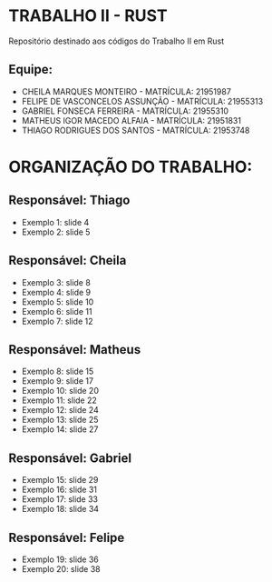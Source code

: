 # TRABALHO II - RUST

Repositório destinado aos códigos do Trabalho II em Rust

## Equipe:
- CHEILA MARQUES MONTEIRO - MATRÍCULA: 21951987
- FELIPE DE VASCONCELOS ASSUNÇÃO - MATRÍCULA: 21955313
- GABRIEL FONSECA FERREIRA - MATRÍCULA: 21955310
- MATHEUS IGOR MACEDO ALFAIA - MATRÍCULA: 21951831
- THIAGO RODRIGUES DOS SANTOS - MATRÍCULA: 21953748

# ORGANIZAÇÃO DO TRABALHO:

## Responsável: Thiago
- Exemplo 1: slide 4 
- Exemplo 2: slide 5

## Responsável: Cheila
- Exemplo 3: slide 8
- Exemplo 4: slide 9
- Exemplo 5: slide 10
- Exemplo 6: slide 11
- Exemplo 7: slide 12

## Responsável: Matheus
- Exemplo 8: slide 15
- Exemplo 9: slide 17
- Exemplo 10: slide 20
- Exemplo 11: slide 22
- Exemplo 12: slide 24
- Exemplo 13: slide 25
- Exemplo 14: slide 27

## Responsável: Gabriel
- Exemplo 15: slide 29
- Exemplo 16: slide 31
- Exemplo 17: slide 33
- Exemplo 18: slide 34

## Responsável: Felipe
- Exemplo 19: slide 36
- Exemplo 20: slide 38
